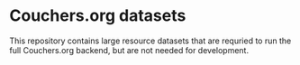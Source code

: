 # Couchers.org datasets

This repository contains large resource datasets that are requried to run the full Couchers.org backend, but are not needed for development.
